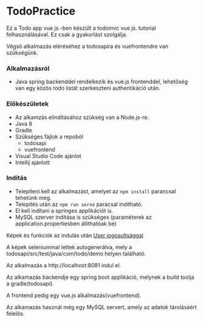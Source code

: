 # TodoPractice
Ez a Todo app vue js.-ben készült a todomvc vue js. tutorial felhasználásával. Ez csak a gyakorlást szolgálja.

Végső alkalmazás eléréséhez a todosapira és vuefrontendre van szükségünk.

### Alkalmazásról
- Java spring backenddel rendelkezik és vue.js frontenddel, lehetőség van egy közös todo listát szerkeszteni authentikáció után.

### Előkészületek

- Az alkamzás elindításához szükség van a Node.js-re.
- Java 8
- Gradle
- Szükséges fájlok a repoból 
    - todosapi
    - vuefrontend
- Visual Studio Code ajánlot
- Intellij ajánlott

### Inditás

- Telepíteni kell az alkalmazást, amelyet az `npm install` parancsal tehetünk meg.
- Telepítés után az `npm run serve` paracsal indítható.
- El kell indítani a springes applikációt is.
- MySQL szerver indítása is szükséges (paraméterek az application.propertiesben állíthatóak be)

Képek és funkciók az indulás után [User jogosultsággal](https://github.com/krisztofertoth/TodoPractice/tree/master/todosapi)

A képek seleniummal lettek autogenerálva, mely a todosapi/src/test/java/com/todo/demo helyen található.

Az alkalmazás a http://localhost:8081 indul el.

Az alkamazás backendje egy spring boot applikáció, melynek a build toolja a gradle(todosapi).

A frontend pedig egy vue.js alkalmazás(vuefrontend).

Az alkamazás használ még egy MySQL servert, amely az adatok tárolásáért felelős.
